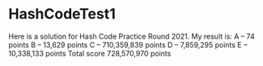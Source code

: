 # HashCodeTest1

Here is a solution for Hash Code Practice Round 2021.
My result is:
  A – 74 points
  B – 13,629 points
  C – 710,359,839 points
  D – 7,859,295 points
  E – 10,338,133 points
Total score
  728,570,970 points

